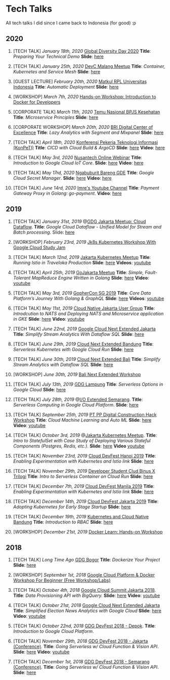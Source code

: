 Tech Talks
===

All tech talks I did since I came back to Indonesia (for good) :p

## 2020

1. [TECH TALK] *January 18th, 2020* [Global Diversity Day 2020](https://www.globaldiversitycfpday.com/events/230) **Title**: *Preparing Your Technical Demo* **Slide**: [here](https://docs.google.com/presentation/d/1XXTwU33ZmiLk90C8TTwlHtq3s2ytSME-Su1OYzM36dI/edit?usp=sharing)

1. [TECH TALK] *January 25th, 2020* [DevC Malang Meetup](https://www.facebook.com/groups/DevCMalang/) **Title**: *Container, Kubernetes and Service Mesh* **Slide**: [here](https://docs.google.com/presentation/d/1IqYsDEA6Atq-s0xFkLvNGxAAs5nomji0VOOf6gS-mFI/edit?usp=sharing)

1. [GUEST LECTURE] *February 20th, 2020* [Matkul RPL Universitas Indonesia]() **Title**: *Automatic Deployment* **Slide**: [here](https://docs.google.com/presentation/d/1B1bjVGLTA1xhQ01I9HzsJJC5wZIEWhR04wJ_xwnll9U/edit?usp=sharing)

1. [WORKSHOP] *March 7th, 2020* [Hands-on Workshop: Introduction to Docker for Developers](https://www.meetup.com/Kubernetes-and-Cloud-Native-Bandung/events/268976066/)

1. [CORPORATE TALK] *March 11th, 2020* [Temu Nasional BPJS Kesehatan]() **Title**: *Microservice Principles* **Slide**: [here](https://docs.google.com/presentation/d/1auoxvujsDnqzJYBiJrzBFWmfVa05XJgAGIthHJ--xAM/edit?usp=sharing)

1. [CORPORATE WORKSHOP] *March 20th, 2020* [BRI Digital Center of Excellence]() **Title**: *Lazy Analytics with Segment and Mixpanel* **Slide**: [here](https://docs.google.com/presentation/d/1LJyNef7-rCVXv5O_tdGxqWQA6E7u4wy9vDyhtyj6S_Y/edit?usp=sharing)

1. [TECH TALK] *April 18th, 2020* [Konferensi Pekerja Teknologi Informasi (KonPeTI)](https://gerakdarirumah.id/) **Title**: *CICD with Cloud Build & ArgoCD* **Slide**: [here](https://docs.google.com/presentation/d/17KPelk0EgzTGKpJtW0Mmwj8BemMs4GLafKyh_ijA98s/edit?usp=sharing) **Video**: [here](https://www.youtube.com/watch?v=DtgG080aEyk&feature=youtu.be)

1. [TECH TALK] *May 3rd, 2020* [Nusantech Online Webinar](https://nusantech.com/) **Title**: *Introduction to Google Cloud IoT Core*. **Slide**: [here](https://docs.google.com/presentation/d/1Zye3nmcTwRb6o7LxgUFVjB4MxcBPOatLOapgdnCXZYM/edit?usp=sharing) **Video**: [here](https://www.youtube.com/playlist?list=PLJDedZCB3DvAIbOKalHTbi8v5w6ACMonH)

1. [TECH TALK] *May 17rd, 2020* [Ngabuburit Bareng GDE](https://www.loket.com/event/ngabuburit-gde) **Title**: *Google Cloud Secret Manager*. **Slide**: [here](https://docs.google.com/presentation/d/1i2m6oQ4jwcw-iUTXWxBTUB7ZuCUBl3ofWTbfHH78FI4/edit?usp=sharing) **Video**: [here](https://www.youtube.com/watch?v=p-dmWVal-oU)

1. [TECH TALK] *June 14rd, 2020* [Imre's Youtube Channel](https://www.youtube.com/c/ImreNagi) **Title**: *Payment Gateway Proxy in Golang: go-payment*. **Video**: [here](https://www.youtube.com/watch?v=klX2QTz0Olc)

## 2019

1. [TECH TALK] *January 31st, 2019* @[GDG Jakarta Meetup: Cloud Dataflow](https://www.meetup.com/GDG-Jakarta/events/258350522/). **Title**: *Google Cloud Dataflow - Unified Model for Stream and Batch processing*. Slide: [here](https://docs.google.com/presentation/d/1Ws73JxlVH39HiKiYuF3vW903j8wFzxPQihXz4CQ_HZM/edit?usp=sharing)

1. [WORKSHOP] *February 23rd, 2019* [Jk8s Kubernetes Workshop With Google Cloud Study Jam](https://www.meetup.com/jakarta-kubernetes/events/258806950/)

1. [TECH TALK] *March 12nd, 2019* [Jakarta Kubernetes Meetup](https://www.meetup.com/jakarta-kubernetes/events/259186080/) **Title**: *Running Istio in Traveloka Production* **Slide**: [here](https://docs.google.com/presentation/d/1wnPjOaXLRvfpCyvP6yzjxayiK3JMBfIPOoAapa4aFbo/edit?usp=sharing) **Videos**: [youtube](https://www.youtube.com/watch?v=w926ICLyEBg&t=79s)

1. [TECH TALK] *April 25th, 2019* [GoJakarta Meetup](https://www.meetup.com/GoJakarta/events/260326493/) **Title**: *Simple, Fault-Tolerant MapReduce Engine Written in Golang* **Slide**: [here](https://docs.google.com/presentation/d/1gjZqhq0Un2cXAdgLq9pN_kvxiXcnrehSvsEa17TR5wg/edit?usp=sharing) **Video**: [youtube](https://www.youtube.com/watch?v=ugn922zxTck&t=770s)

1. [TECH TALK] *May 3rd, 2019* [GopherCon SG 2019](https://2019.gophercon.sg/) **Title**: *Core Data Platform’s Journey 
With Golang & GraphQL* **Slide**: [here](https://docs.google.com/presentation/d/1GJD0QwBBsvXr4AWKA2losuvdjUN8ZfvF-GPMibuoHl0/edit?usp=sharing) **Videos**: [youtube](https://www.youtube.com/watch?v=hIScta6OxQ8&t=1s)

1. [TECH TALK] *May 11st, 2019* [Cloud Native Jakarta User Group](https://www.meetup.com/Microservice-JKT/events/261157665/) **Title**: *Introdcution to NATS and Deploying NATS and Microservice application in GKE* **Slide**: [here](https://docs.google.com/presentation/d/1FtU8F2mDxe-U4cUBUHrpJmx6FTafUv0FETF1qcxobv4/edit?usp=sharing) **Video**: [youtube](https://www.youtube.com/watch?v=w2J2S6v3K50)

1. [TECH TALK] *June 22nd, 2019* [Google Cloud Next Extended Jakarta](https://www.meetup.com/GDG-Cloud-Jakarta/events/261637121/) **Title**: *Simplify Stream Analytics With Dataflow SQL* **Slide**: [here](https://docs.google.com/presentation/d/1Kktp0weytCyJcGv2GT0HL-zKYvenjWYbwCW5WJ_ONfk/edit?usp=sharing)

1. [TECH TALK] *June 29th, 2019* [Cloud Next Extended Bandung](https://www.meetup.com/GDG-Bandung/events/261855760/) **Title**: *Serverless Kubernetes with Google Cloud Run* **Slide**: [here](https://docs.google.com/presentation/d/1zrm_p4PMzG3jdtTIBrT95zMMomT0gmVRp9nb53cuTLQ/edit?usp=sharing)

1. [TECH TALK] *June 30th, 2019* [Cloud Next Extended Bali](https://www.meetup.com/GDG-Bali/events/261891448/) **Title**: *Simplify Stream Analytics with Dataflow SQL* **Slide**: [here](https://docs.google.com/presentation/d/1Kktp0weytCyJcGv2GT0HL-zKYvenjWYbwCW5WJ_ONfk/edit?usp=sharing)

1. [WORKSHOP] *June 30th, 2019* [Bali Next Extended Workshop](https://www.meetup.com/GDG-Bali/events/261891448/)

1. [TECH TALK] *July 13th, 2019* [GDG Lampung]() **Title**: *Serverless Options in Google Cloud* **Slide**: [here](https://docs.google.com/presentation/d/1lQT1BG2Sl0SpNwOuh31NXvnO-FIyyJxGR8mpm7oy9_E/edit?usp=sharing)

1. [TECH TALK] *July 28th, 2019* @[I/O Extended Semarang](https://www.meetup.com/gdg-semarang/events/262769046/). **Title**: *Serverless Computing in Google Cloud Platform*. **Slide**: [here](https://docs.google.com/presentation/d/1ofPuQnmn7Ntb1LPAubVx6sGHL2s477F4aGZpe28FMWc/edit?usp=sharing)

1. [TECH TALK] *September 25th, 2019* [PT PP Digital Construction Hack Workshop](http://infobanknews.com/ptpp-gelar-digital-construction-hack-workshop/) **Title**: *Cloud Machine Learning and Auto ML* **Slide**: [here](https://docs.google.com/presentation/d/1MSDcU6Bi55jp0GGwwdmhGgZu06JonY8CvOKJ-5nIBDM/edit?usp=sharing) **Video**: [youtube](https://www.youtube.com/watch?v=RK8oqewAUKc)

1. [TECH TALK] *October 3rd, 2019* @[Jakarta Kubernetes Meetup](https://www.meetup.com/jakarta-kubernetes/events/265139864/). **Title**: *Intro to StatefulSet with Case Study of Deploying Various Stateful Components (Postgres, Redis, etc.)*. **Slide**: [here](https://docs.google.com/presentation/d/1x1Qsfujw4WU7ucf-Lq-wdEcMcSg-u0E5QifJD5w2Flc) **Video** [youtube](https://youtu.be/69voJLpcGLU)

1. [TECH TALK] *November 23rd, 2019* [Cloud DevFest Hanoi 2019](https://www.meetup.com/GDG-Cloud-Hanoi/events/264539848/) **Title**: *Enabling Experimentation with Kubernetes and Istio link* **Slide**: [here](https://docs.google.com/presentation/d/1iaGUf2IyJ6Y_J8BgfNsHIq3lyEWY3LxhFUFTa4PAu0k/edit?usp=sharing)

1. [TECH TALK] *November 29th, 2019* [Developer Student Clud Binus X Trilogi]() **Title**: *Intro to Serverless Container on Cloud Run* **Slide**: [here](https://docs.google.com/presentation/d/1zrm_p4PMzG3jdtTIBrT95zMMomT0gmVRp9nb53cuTLQ/edit?usp=sharing)

1. [TECH TALK] *December 7th, 2019* [Cloud DevFest Manila 2019](https://www.meetup.com/GDG-Cloud-Manila/events/265253762/) **Title**: *Enabling Experimentation with Kubernetes and Istio link* **Slide**: [here](https://docs.google.com/presentation/d/1iaGUf2IyJ6Y_J8BgfNsHIq3lyEWY3LxhFUFTa4PAu0k/edit?usp=sharing)

1. [TECH TALK] *December 14th, 2019* [Cloud DevFest Jakarta 2019](https://www.meetup.com/GDG-Cloud-Jakarta/events/266746388/) **Title**: *Adopting Kubernetes for Early Stage Startup* **Slide**: [here](https://docs.google.com/presentation/d/1v9Tuqt1AjTl5JJMy4ZNHSnXtRxFPAPSTnuvesS-pwhU/edit?usp=sharing)

1. [TECH TALK] *December 19th, 2019* [Kubernetes and Cloud Native Bandung](https://www.meetup.com/Kubernetes-and-Cloud-Native-Bandung/events/267202957/) **Title**: *Introduction to RBAC* **Slide**: [here](https://docs.google.com/presentation/d/1pUgTksN6qn3oDkSp8tmQB5QGzCl1T7R_Uphwulk6daI/edit?usp=sharing)

1. [WORKSHOP] *December 21st, 2019* [Docker Learn: Hands-on Workshop](https://www.meetup.com/Docker-Indonesia/events/265418699/)

## 2018
1. [TECH TALK] *Long Time Ago* [GDG Bogor](https://www.meetup.com/GDG-Bogor/events/past/) **Title**: *Dockerize Your Project* **Slide**: [here](https://docs.google.com/presentation/d/11VjXD2HLJmh69wB0QInWDvUTkKHwlUXo_DBE8SqtALg/edit?usp=sharing)

1. [WORKSHOP] *September 1st, 2018* [Google Cloud Platform & Docker Workshop For Beginner (Free Workshop/Labs)](https://www.meetup.com/GDG-Jakarta/events/254027476/)

1. [TECH TALK] *October 4th, 2018* [Google Cloud Summit Jakarta 2018](). **Title**: *Data Provisioning API with BigQuery.* **Slide**: [here](https://docs.google.com/presentation/d/1B1HWk0f1E-AKQnCUzlipU4bJZp2hHoYVgp1DcPg5kPw/edit?usp=sharing) **Video**: [youtube](https://www.youtube.com/watch?v=M27b9EdLCBA&t=849s)

1. [TECH TALK] *October 21st, 2018* [Google Cloud Next Extended Jakarta]() **Title**: *Simplified Election News Analytics with Google Cloud* **Slide**: [here](https://docs.google.com/presentation/d/1iMB9atmnQXE7SJIBaxeco4ku8yZAW2H7XUfRlUAQZJg/edit?usp=sharing) **Video**: [youtube](https://www.youtube.com/watch?v=W2o96PJnnao)

1. [TECH TALK] *October 22nd, 2018* [GDG DevFest 2018 - Depok](https://www.meetup.com/gdg-depok/events/254842453/). **Title**: *Introduction to Google Cloud Platform*. 

1. [TECH TALK] *November 29th, 2018* [GDG DevFest 2018 - Jakarta (Conference)](https://www.meetup.com/GDG-Jakarta/events/255956807/). **Title**: *Going Serverless w/ Cloud Function & Vision API*. **Slide**: [here](https://docs.google.com/presentation/d/1xHJ6_pAWJ7ug9B0KJ1IV-kkk2lcpA0YNb6R_RWw1nYg/edit?usp=sharing) **Video**: [youtube](https://www.youtube.com/watch?v=9N-7QOnsfdk&t=6s)

1. [TECH TALK] *December 1st, 2018* [GDG DevFest 2018 - Semarang (Conference)](https://www.meetup.com/gdg-semarang/events/255822655/). **Title**: *Going Serverless w/ Cloud Function & Vision API*. **Slide**: [here](https://docs.google.com/presentation/d/1d7c7OKf5Wi77J8dD__My7v0F9kBrwtiWCJNcAdBLGu0/edit?usp=sharing)



